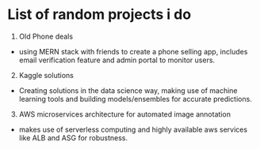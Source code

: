 # List of random projects i do

1. Old Phone deals
- using MERN stack with friends to create a phone selling app, includes email verification feature and admin portal to monitor users.

2. Kaggle solutions
- Creating solutions in the data science way, making use of machine learning tools and building models/ensembles for accurate predictions.

3. AWS microservices architecture for automated image annotation
- makes use of serverless computing and highly available aws services like ALB and ASG for robustness.
